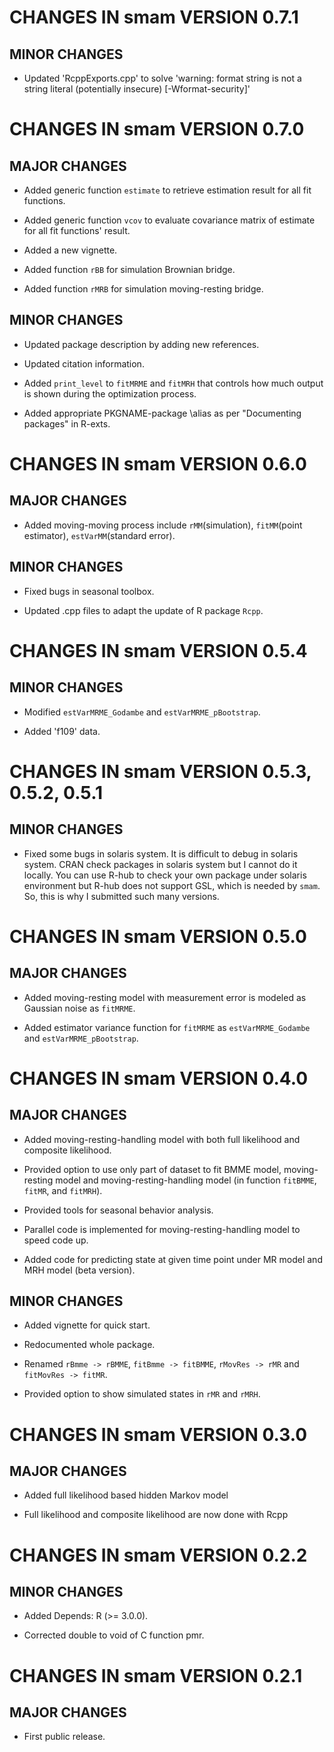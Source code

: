 # CHANGES IN smam VERSION 0.7.1

## MINOR CHANGES

* Updated 'RcppExports.cpp' to solve 'warning: format string is not a string literal (potentially insecure) [-Wformat-security]'

# CHANGES IN smam VERSION 0.7.0

## MAJOR CHANGES

* Added generic function `estimate` to retrieve estimation result for all fit functions.

* Added generic function `vcov` to evaluate covariance matrix of estimate for all fit functions' result.

* Added a new vignette.

* Added function `rBB` for simulation Brownian bridge.

* Added function `rMRB` for simulation moving-resting bridge.

## MINOR CHANGES

* Updated package description by adding new references.

* Updated citation information.

* Added `print_level` to `fitMRME` and `fitMRH` that controls how much output is shown during the optimization process.

* Added appropriate PKGNAME-package \alias as per "Documenting packages" in R-exts.

# CHANGES IN smam VERSION 0.6.0

## MAJOR CHANGES

* Added moving-moving process include `rMM`(simulation), `fitMM`(point estimator), `estVarMM`(standard error).

## MINOR CHANGES

* Fixed bugs in seasonal toolbox.

* Updated .cpp files to adapt the update of R package `Rcpp`.

# CHANGES IN smam VERSION 0.5.4

## MINOR CHANGES

* Modified `estVarMRME_Godambe` and `estVarMRME_pBootstrap`.

* Added 'f109' data.


# CHANGES IN smam VERSION 0.5.3, 0.5.2, 0.5.1

## MINOR CHANGES

* Fixed some bugs in solaris system. It is difficult to debug in solaris system. CRAN check packages
in solaris system but I cannot do it locally. You can use R-hub to check your own package under
solaris environment but R-hub does not support GSL, which is needed by `smam`. So, this is why
I submitted such many versions.


# CHANGES IN smam VERSION 0.5.0

## MAJOR CHANGES

* Added moving-resting model with measurement error is modeled as Gaussian noise as `fitMRME`.

* Added estimator variance function for `fitMRME` as `estVarMRME_Godambe` and `estVarMRME_pBootstrap`.



# CHANGES IN smam VERSION 0.4.0

## MAJOR CHANGES

* Added moving-resting-handling model with both full likelihood and composite likelihood.

* Provided option to use only part of dataset to fit BMME model, moving-resting model
and moving-resting-handling model (in function `fitBMME`, `fitMR`, and `fitMRH`).

* Provided tools for seasonal behavior analysis.

* Parallel code is implemented for moving-resting-handling model to speed code up.

* Added code for predicting state at given time point under MR model and MRH model (beta version).

## MINOR CHANGES

* Added vignette for quick start.

* Redocumented whole package.

* Renamed `rBmme -> rBMME`, `fitBmme -> fitBMME`, `rMovRes -> rMR` and `fitMovRes -> fitMR`.

* Provided option to show simulated states in `rMR` and `rMRH`.



# CHANGES IN smam VERSION 0.3.0

## MAJOR CHANGES

* Added full likelihood based hidden Markov model

* Full likelihood and composite likelihood are now done with Rcpp




# CHANGES IN smam VERSION 0.2.2

## MINOR CHANGES

* Added Depends: R (>= 3.0.0).

* Corrected double to void of C function pmr.




# CHANGES IN smam VERSION 0.2.1

## MAJOR CHANGES

* First public release.

